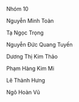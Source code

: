 Nhóm 10

Nguyễn Minh Toàn 

Tạ Ngọc Trọng

Nguyễn Đức Quang Tuyến

Dương Thị Kim Thảo

Phạm Hàng Kim Mi

Lê Thành Hưng

Ngô Hoàn Vũ
